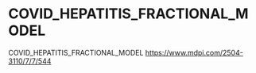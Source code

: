 # COVID_HEPATITIS_FRACTIONAL_MODEL
COVID_HEPATITIS_FRACTIONAL_MODEL
https://www.mdpi.com/2504-3110/7/7/544
